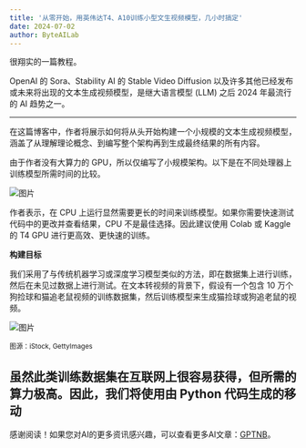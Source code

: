 ```yaml
---
title: '从零开始，用英伟达T4、A10训练小型文生视频模型，几小时搞定'
date: 2024-07-02
author: ByteAILab
---
```


很翔实的一篇教程。

OpenAI 的 Sora、Stability AI 的 Stable Video Diffusion 以及许多其他已经发布或未来将出现的文本生成视频模型，是继大语言模型 (LLM) 之后 2024 年最流行的 AI 趋势之一。

---


在这篇博客中，作者将展示如何将从头开始构建一个小规模的文本生成视频模型，涵盖了从理解理论概念、到编写整个架构再到生成最终结果的所有内容。

由于作者没有大算力的 GPU，所以仅编写了小规模架构。以下是在不同处理器上训练模型所需时间的比较。

![图片](https://mmbiz.qpic.cn/sz_mmbiz_png/KmXPKA19gW8THiaTOPIAAtjEgPQS1rhIP2WJfrYMiajPHGQnyU9BRb1WWaPOWfrOPQpT67HibUjGEwDOgsQrwq5Dg/640?wx_fmt=png&from=appmsg)

作者表示，在 CPU 上运行显然需要更长的时间来训练模型。如果你需要快速测试代码中的更改并查看结果，CPU 不是最佳选择。因此建议使用 Colab 或 Kaggle 的 T4 GPU 进行更高效、更快速的训练。

**构建目标**

我们采用了与传统机器学习或深度学习模型类似的方法，即在数据集上进行训练，然后在未见过数据上进行测试。在文本转视频的背景下，假设有一个包含 10 万个狗捡球和猫追老鼠视频的训练数据集，然后训练模型来生成猫捡球或狗追老鼠的视频。

![图片](https://mmbiz.qpic.cn/sz_mmbiz_gif/KmXPKA19gW8THiaTOPIAAtjEgPQS1rhIPzIZhA6x9XUwictGo0I6DjR5TI9ddSax6c0tkoCzbCJmcPSqwxS5zM0w/640?wx_fmt=gif&from=appmsg)

<sup>图源：iStock, GettyImages</sup>

虽然此类训练数据集在互联网上很容易获得，但所需的算力极高。因此，我们将使用由 Python 代码生成的移动
---
感谢阅读！如果您对AI的更多资讯感兴趣，可以查看更多AI文章：[GPTNB](https://gptnb.com)。